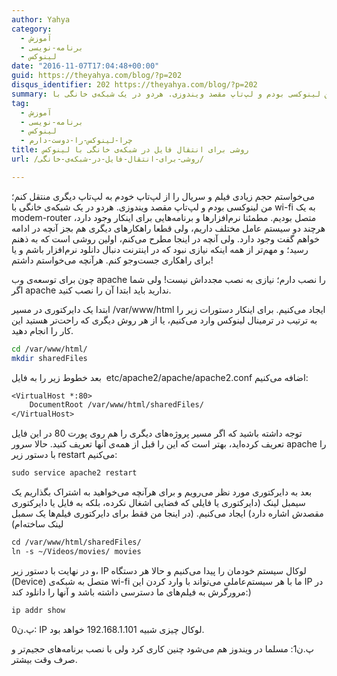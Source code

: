 ```yaml
---
author: Yahya
category:
  - آموزش
  - برنامه-نویسی
  - لینوکس
date: "2016-11-07T17:04:48+00:00"
guid: https://theyahya.com/blog/?p=202
disqus_identifier: 202 https://theyahya.com/blog/?p=202
summary: می‌خواستم حجم زیادی فیلم و سریال را از لپ‌تاپ خودم به لپ‌تاپ دیگری منتقل کنم؛ من لینوکسی بودم و لپ‌تاپ مقصد ویندوزی. هردو در یک شبکه‌ی خانگی با wi-fi به یک modem-router متصل بودیم. مطمئنا نرم‌افزارها و برنامه‌هایی برای اینکار وجود دارد، هرچند دو سیستم عامل مختلف داریم، ولی قطعا راهکارهای دیگری هم بجز آنچه در ادامه خواهم گفت وجود دارد. ولی آنچه در اینجا مطرح می‌کنم، اولین روشی است که به ذهنم رسید؛ و مهم‌تر از همه اینکه نیازی نبود که در اینترنت دنبال دانلود نرم‌افزار باشم و یا برای راهکاری جست‌وجو کنم. هرآنچه می‌خواستم داشتم!
tag:
  - آموزش
  - برنامه-نویسی
  - لینوکس
  - چرا-لینوکس-را-دوست-دارم
title: روشی برای انتقال فایل در شبکه‌ی خانگی با لینوکس
url: /روشی-برای-انتقال-فایل-در-شبکه‌ی-خانگی/

---
```

می‌خواستم حجم زیادی فیلم و سریال را از لپ‌تاپ خودم به لپ‌تاپ دیگری منتقل کنم؛ من لینوکسی بودم و لپ‌تاپ مقصد ویندوزی. هردو در یک شبکه‌ی خانگی با wi-fi به یک modem-router متصل بودیم. مطمئنا نرم‌افزارها و برنامه‌هایی برای اینکار وجود دارد، هرچند دو سیستم عامل مختلف داریم، ولی قطعا راهکارهای دیگری هم بجز آنچه در ادامه خواهم گفت وجود دارد. ولی آنچه در اینجا مطرح می‌کنم، اولین روشی است که به ذهنم رسید؛ و مهم‌تر از همه اینکه نیازی نبود که در اینترنت دنبال دانلود نرم‌افزار باشم و یا برای راهکاری جست‌وجو کنم. هرآنچه می‌خواستم داشتم!

چون برای توسعه‌ی وب apache را نصب دارم؛ نیازی به نصب مجدداش نیست! ولی شما اگر apache ندارید باید ابتدا آن را نصب کنید.

ابتدا یک دایرکتوری در مسیر /var/www/html ایجاد می‌کنیم. برای اینکار دستورات زیر را به ترتیب در ترمینال لینوکس وارد می‌کنیم، یا از هر روش دیگری که راحت‌تر هستید این کار را انجام دهید.

```sh
cd /var/www/html/
mkdir sharedFiles
```

بعد خطوط زیر را به فایل  etc/apache2/apache/apache2.conf اضافه می‌کنیم:

```default
<VirtualHost *:80>
    DocumentRoot /var/www/html/sharedFiles/
</VirtualHost>
```

توجه داشته باشید که اگر مسیر پروژه‌های دیگری را هم روی پورت 80 در این فایل تعریف کرده‌اید، بهتر است که این را قبل از همه‌ی آنها تعریف کنید. حالا سرور apache را با دستور زیر restart می‌کنیم:

```default
sudo service apache2 restart
```

بعد به دایرکتوری مورد نظر می‌رویم و برای هر‌آنچه می‌خواهید به اشتراک بگذاریم یک سیمبل لینک (دایرکتوری یا فایلی که فضایی اشغال نکرده، بلکه به فایل یا دایرکتوری مقصدش اشاره دارد) ایجاد می‌کنیم. (در اینجا من فقط برای دایرکتوری فیلم‌ها یک سمبل لینک ساخته‌ام)

```default
cd /var/www/html/sharedFiles/
ln -s ~/Videos/movies/ movies
```

و در نهایت با دستور زیر، IP لوکال سیستم خودمان را پیدا می‌کنیم و حالا هر دستگاه (Device) متصل به شبکه‌ی wi-fi ما با هر سیستم‌عاملی می‌تواند با وارد کردن این IP در مرورگرش به فیلم‌های ما دسترسی داشته باشد و آنها را دانلود کند:)

```default
ip addr show
```

پ.ن0: IP لوکال چیزی شبیه 192.168.1.101 خواهد بود.

پ.ن1:‌ مسلما در ویندوز هم می‌شود چنین کاری کرد ولی با نصب برنامه‌های حجیم‌تر و صرف وقت بیشتر.
